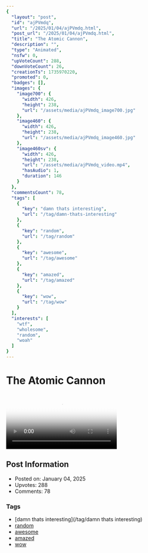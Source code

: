 ```yaml
---
{
  "layout": "post",
  "id": "ajPVmdq",
  "url": "/2025/01/04/ajPVmdq.html",
  "post_url": "/2025/01/04/ajPVmdq.html",
  "title": "The Atomic Cannon",
  "description": "",
  "type": "Animated",
  "nsfw": 0,
  "upVoteCount": 288,
  "downVoteCount": 26,
  "creationTs": 1735970220,
  "promoted": 0,
  "badges": [],
  "images": {
    "image700": {
      "width": 426,
      "height": 238,
      "url": "/assets/media/ajPVmdq_image700.jpg"
    },
    "image460": {
      "width": 426,
      "height": 238,
      "url": "/assets/media/ajPVmdq_image460.jpg"
    },
    "image460sv": {
      "width": 426,
      "height": 238,
      "url": "/assets/media/ajPVmdq_video.mp4",
      "hasAudio": 1,
      "duration": 146
    }
  },
  "commentsCount": 78,
  "tags": [
    {
      "key": "damn thats interesting",
      "url": "/tag/damn-thats-interesting"
    },
    {
      "key": "random",
      "url": "/tag/random"
    },
    {
      "key": "awesome",
      "url": "/tag/awesome"
    },
    {
      "key": "amazed",
      "url": "/tag/amazed"
    },
    {
      "key": "wow",
      "url": "/tag/wow"
    }
  ],
  "interests": [
    "wtf",
    "wholesome",
    "random",
    "woah"
  ]
}
---
```


# The Atomic Cannon

<video controls playsinline loop poster="/assets/media/ajPVmdq_image460.jpg">
  <source src="/assets/media/ajPVmdq_video.mp4" type="video/mp4">
  Your browser does not support the video tag.
</video>

## Post Information

- Posted on: January 04, 2025
- Upvotes: 288
- Comments: 78

### Tags

- [damn thats interesting](/tag/damn thats interesting)
- [random](/tag/random)
- [awesome](/tag/awesome)
- [amazed](/tag/amazed)
- [wow](/tag/wow)
